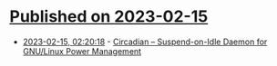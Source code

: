 # [Published on 2023-02-15](index.md)

* [2023-02-15, 02:20:18](https://news.ycombinator.com/item?id=34799210) - [Circadian – Suspend-on-Idle Daemon for GNU&#x2F;Linux Power Management](https://github.com/mrmekon/circadian)

